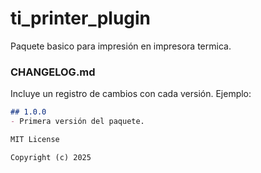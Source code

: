 # ti_printer_plugin

Paquete basico para impresión en impresora termica.

### **CHANGELOG.md**
Incluye un registro de cambios con cada versión. Ejemplo:

```md
## 1.0.0
- Primera versión del paquete.

MIT License

Copyright (c) 2025

